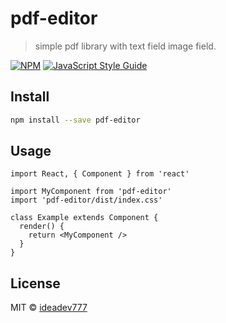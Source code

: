 # pdf-editor

> simple pdf library with text field image field.

[![NPM](https://img.shields.io/npm/v/pdf-editor.svg)](https://www.npmjs.com/package/awesome-pdf-editor) [![JavaScript Style Guide](https://img.shields.io/badge/code_style-standard-brightgreen.svg)](https://standardjs.com)

## Install

```bash
npm install --save pdf-editor
```

## Usage

```tsx
import React, { Component } from 'react'

import MyComponent from 'pdf-editor'
import 'pdf-editor/dist/index.css'

class Example extends Component {
  render() {
    return <MyComponent />
  }
}
```

## License

MIT © [ideadev777](https://github.com/ideadev777)
